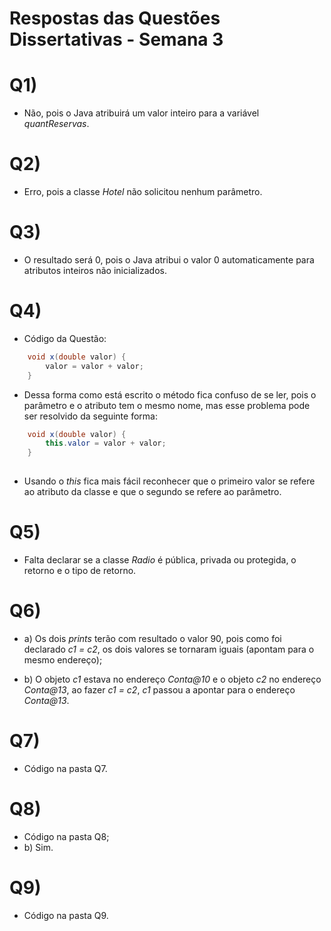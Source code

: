 # Respostas das Questões Dissertativas - Semana 3

# Q1)
- Não, pois o Java atribuirá um valor inteiro para a variável *quantReservas*.

# Q2)
- Erro, pois a classe *Hotel* não solicitou nenhum parâmetro.

# Q3)
- O resultado será 0, pois o Java atribui o valor 0 automaticamente para atributos inteiros não inicializados.

# Q4)
- Código da Questão:
``` Java
	void x(double valor) {
		valor = valor + valor;
	}

```
- Dessa forma como está escrito o método fica confuso de se ler, pois o parâmetro e o atributo tem o mesmo nome, mas esse problema pode ser resolvido da seguinte forma:
``` Java
	void x(double valor) {
		this.valor = valor + valor;
	}
	
```
- Usando o *this* fica mais fácil reconhecer que o primeiro valor se refere ao atributo da classe e que o segundo se refere ao parâmetro. 

# Q5)
- Falta declarar se a classe *Radio* é pública, privada ou protegida, o retorno e o tipo de retorno.

# Q6)
- a) Os dois *prints* terão com resultado o valor 90, pois como foi declarado *c1 = c2*, os dois valores se tornaram iguais (apontam para o mesmo endereço);

- b) O objeto *c1* estava no endereço *Conta@10* e o objeto *c2* no endereço *Conta@13*, ao fazer *c1 = c2*, *c1* passou a apontar para o endereço *Conta@13*.

# Q7)
- Código na pasta Q7.

# Q8)
- Código na pasta Q8;
- b) Sim.

# Q9)
- Código na pasta Q9.
